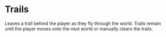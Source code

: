 # Trails

Leaves a trail behind the player as they fly through the world. Trails remain until the player moves onto the next world or manually clears the trails.
